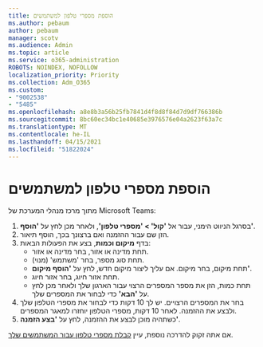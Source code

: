 ```yaml
---
title: הוספת מספרי טלפון למשתמשים
ms.author: pebaum
author: pebaum
manager: scotv
ms.audience: Admin
ms.topic: article
ms.service: o365-administration
ROBOTS: NOINDEX, NOFOLLOW
localization_priority: Priority
ms.collection: Adm_O365
ms.custom:
- "9002538"
- "5485"
ms.openlocfilehash: a8e8b3a56b25fb7841d4f8d8f84d7d9df766386b
ms.sourcegitcommit: 8bc60ec34bc1e40685e3976576e04a2623f63a7c
ms.translationtype: MT
ms.contentlocale: he-IL
ms.lasthandoff: 04/15/2021
ms.locfileid: "51822024"
---
```

# <a name="adding-phone-numbers-to-users"></a>הוספת מספרי טלפון למשתמשים

מתוך מרכז מנהלי המערכת של Microsoft Teams:

1. בסרגל הניווט הימני, עבור אל **'קול' > 'מספרי טלפון'**, ולאחר מכן לחץ על **'הוסף'**.
2. הזן שם עבור ההזמנה ואם ברצונך בכך, הוסף תיאור.
3. בדף **מיקום וכמות**, בצע את הפעולות הבאות:
    - תחת מדינה או אזור, בחר מדינה או אזור.
    - תחת סוג מספר, בחר 'משתמש' (מנוי).
    - תחת מיקום, בחר מיקום. אם עליך ליצור מיקום חדש, לחץ על **'הוסף מיקום'**.
    - תחת אזור חיוג, בחר אזור חיוג.
    - תחת כמות, הזן את מספר המספרים הרצוי עבור הארגון שלך ולאחר מכן לחץ על **'הבא'** כדי לבחור את המספרים שלך.
4. בחר את המספרים הרצויים. יש לך 10 דקות כדי לבחור את מספרי הטלפון שלך ולבצע את ההזמנה. לאחר 10 דקות, מספרי הטלפון יוחזרו למאגר המספרים.
5. כשתהיה מוכן לבצע את ההזמנה, לחץ על **'בצע הזמנה'**.

אם אתה זקוק להדרכה נוספת, עיין [קבלת מספרי טלפון עבור המשתמשים שלך](https://docs.microsoft.com/microsoftteams/getting-phone-numbers-for-your-users).
